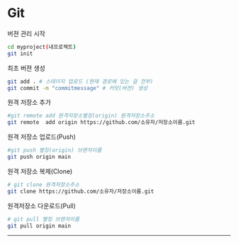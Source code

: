 # Git

버젼 관리 시작

```bash
cd myproject(내프로젝트)
git init
```

최초 버젼 생성

```bash
git add . # 스테이지 업로드 (현재 경로에 있는 걸 전부)
git commit -m "commitmessage" # 커밋(버젼) 생성
```

원격 저장소 추가

```bash
#git remote add 원격저장소별칭(origin) 원격저장소주소
git remote  add origin https://github.com/소유자/저장소이름.git
```

원격 저장소 업로드(Push)

```bash
#git push 별칭(origin) 브랜치이름
git push origin main
```

원격 저장소 복제(Clone)

```bash
# git clone 원격저장소주소
git clone https://github.com/소유자/저장소이름.git

```

원격저장소 다운로드(Pull)

```bash
# git pull 별칭 브렌치이름
git pull origin main
```

---
